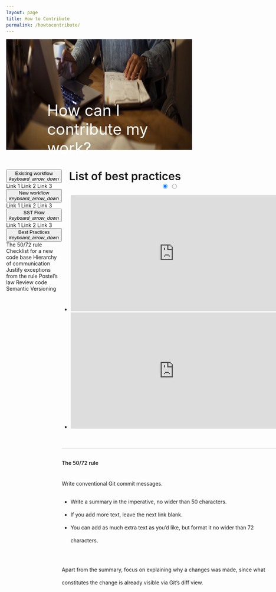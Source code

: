 ```yaml
---
layout: page
title: How to Contribute
permalink: /howtocontribute/
---
```


<div class="howtocontribute">
    <div class="title-photo" style="position:relative;">
          <img src="/images/howtocontribute/MSC21_Getty_remoteWorkplace_1198541191.jpg" alt="logo" height="300" style="width:100%;">
          <div class="title" style="position:absolute; color:white; top: 55%;
    left: 22%; font-size:42px;"> How can I contribute my work? </div>
    </div>
<div class="howtocontribute-body" style="display: flex; margin-top: 50px;"> 
    <div class="sidenav">
        <button class="dropdown-btn">Existing workflow 
            <i class="material-icons">keyboard_arrow_down</i>
        </button>
        <div class="dropdown-container">
            <span class="howtocontribute-option">Link 1</span>
            <span class="howtocontribute-option">Link 2</span>
            <span class="howtocontribute-option">Link 3</span>
        </div>
        <button class="dropdown-btn">New workflow
            <i class="material-icons">keyboard_arrow_down</i>
        </button>
        <div class="dropdown-container">
            <span class="howtocontribute-option">Link 1</span>
            <span class="howtocontribute-option">Link 2</span>
            <span class="howtocontribute-option">Link 3</span>
        </div>
        <button class="dropdown-btn">SST Flow 
            <i class="material-icons">keyboard_arrow_down</i>
        </button>
        <div class="dropdown-container">
            <span class="howtocontribute-option">Link 1</span>
            <span class="howtocontribute-option">Link 2</span>
            <span class="howtocontribute-option">Link 3</span>
        </div>
        <button class="dropdown-btn">Best Practices
            <i class="material-icons">keyboard_arrow_down</i>
        </button>
        <div class="dropdown-container">
            <span class="howtocontribute-option">The 50/72 rule</span>
            <span class="howtocontribute-option">Checklist for a new code base</span>
            <span class="howtocontribute-option">Hierarchy of communication</span>
            <span class="howtocontribute-option">Justify exceptions from the rule</span>
            <span class="howtocontribute-option">Postel’s law</span>
            <span class="howtocontribute-option">Review code</span>
            <span class="howtocontribute-option">Semantic Versioning</span>
        </div>
    </div>
    <div class="sidenav-content">
        <div class="accelerator-guidance-videos">
            <div style="font-size: 30px; font-weight: 600; margin-left: 20px;">List of best practices</div>
            <div style="height: 100%; text-align: center">
			    <div class="howtocontribute csslider infinity" id="slider1">
			    <input type="radio" name="slides" checked="checked" id="slides_1"/>
			    <input type="radio" name="slides" id="slides_2"/>
				    <ul>
                        <li>
                            <iframe width="560" height="315" src="https://www.youtube.com/embed/tdFetGQuBls" title="YouTube video player" frameborder="0" allow="accelerometer; autoplay; clipboard-write; encrypted-media; gyroscope; picture-in-picture" allowfullscreen></iframe>
					    </li>
                        <li>
                            <iframe width="560" height="315" src="https://www.youtube.com/embed/itfpdwh6x0E" title="YouTube video player" frameborder="0" allow="accelerometer; autoplay; clipboard-write; encrypted-media; gyroscope; picture-in-picture" allowfullscreen></iframe>
                        </li>
				    </ul>
					<div class="arrows">
						<label for="slides_1"></label>
						<label for="slides_2"></label>
						<label class="goto-first" for="slides_1"></label>
						<label class="goto-last" for="slides_10"></label>
					</div>
					<div class="navigation"> 
						<div>
							<label for="slides_1"></label>
							<label for="slides_2"></label>
						</div>
					</div>
			    </div>
		    </div>
        </div>
        <div style="display: flex; flex-direction: column; border-top: 1px solid #D2D2D2;margin-top: 50px;">
            <div style="font-weight: 600; margin-top: 30px;">The 50/72 rule</div>
            <span style="margin-top:30px; line-height: 35px;">Write conventional Git commit messages.</span>
            <ul style="line-height: 35px;">
                <li>Write a summary in the imperative, no wider than 50 characters.</li>
                <li>If you add more text, leave the next link blank.</li>
                <li>You can add as much extra text as you’d like, but format it no wider than 72 characters.</li>
            </ul>
            <span style="margin-top:30px; line-height: 35px;">Apart from the summary, focus on explaining why a changes was made, since what constitutes the change is already visible via Git’s diff view.</span>            
        </div>
    </div>
</div>
</div>


<script>
var dropdown = document.getElementsByClassName("dropdown-btn");
var howToContributeOption = document.getElementsByClassName("howtocontribute-option");
var i;
var j;

for (i = 0; i < dropdown.length; i++) {
  dropdown[i].addEventListener("click", function() {
    this.classList.toggle("active");
    var dropdownContent = this.nextElementSibling;
    if (dropdownContent.style.display === "block") {
      dropdownContent.style.display = "none";
    } else {
      dropdownContent.style.display = "block";
    }
  });
}

for(i = 0; i < howToContributeOption.length; i++) {
    howToContributeOption[i].addEventListener("click", function() {
        for(j = 0; j < howToContributeOption.length; j++) {
            howToContributeOption[j].classList.remove("active");
        };
        this.classList.toggle("active");
    });
}
</script>